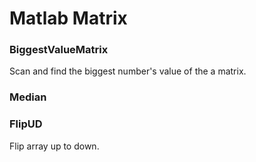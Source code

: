 # Matlab Matrix

### BiggestValueMatrix

Scan and find the biggest number's value of the a matrix.

### Median

### FlipUD

Flip array up to down.
